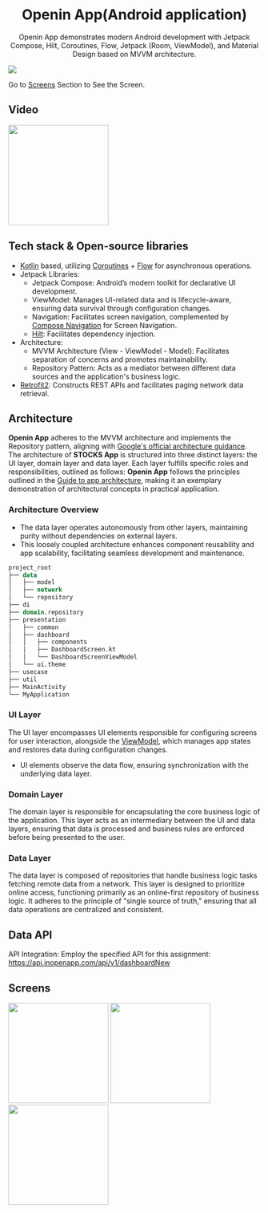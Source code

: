 <h1 align="center">Openin App(Android application)</h1>
<p align="center">  
  Openin App demonstrates modern Android development with Jetpack Compose, Hilt, Coroutines, Flow, Jetpack (Room, ViewModel), and Material Design based on MVVM architecture.
</p>
<img src="https://github.com/user-attachments/assets/a92052d2-713d-4aca-800e-3580021517be"/>

Go to  [Screens](#Screens) Section to See the Screen.

## Video
 <img src="https://github.com/user-attachments/assets/d87afd63-6d2a-400c-8357-a2f7203c583c" width="200"/>


## Tech stack & Open-source libraries

- [Kotlin](https://kotlinlang.org/) based, utilizing [Coroutines](https://github.com/Kotlin/kotlinx.coroutines) + [Flow](https://kotlin.github.io/kotlinx.coroutines/kotlinx-coroutines-core/kotlinx.coroutines.flow/) for asynchronous operations.
- Jetpack Libraries:
  - Jetpack Compose: Android’s modern toolkit for declarative UI development.
  - ViewModel: Manages UI-related data and is lifecycle-aware, ensuring data survival through configuration changes.
  - Navigation: Facilitates screen navigation, complemented by [Compose Navigation]([https://developer.android.com/develop/ui/compose/navigation]) for Screen Navigation.
  - [Hilt](https://dagger.dev/hilt/): Facilitates dependency injection.
- Architecture:
  - MVVM Architecture (View - ViewModel - Model): Facilitates separation of concerns and promotes maintainability.
  - Repository Pattern: Acts as a mediator between different data sources and the application's business logic.
- [Retrofit2](https://github.com/square/retrofit): Constructs REST APIs and facilitates paging network data retrieval.

## Architecture
**Openin App** adheres to the MVVM architecture and implements the Repository pattern, aligning with [Google's official architecture guidance](https://developer.android.com/topic/architecture).
The architecture of **STOCKS App** is structured into three distinct layers: the UI layer, domain layer and data layer. Each layer fulfills specific roles and responsibilities, outlined as follows:
**Openin App** follows the principles outlined in the [Guide to app architecture](https://developer.android.com/topic/architecture), making it an exemplary demonstration of architectural concepts in practical application.

### Architecture Overview
- The data layer operates autonomously from other layers, maintaining purity without dependencies on external layers.
- This loosely coupled architecture enhances component reusability and app scalability, facilitating seamless development and maintenance.

```sql
project_root
├── data
│   ├── model
│   ├── network
│   └── repository
├── di
├── domain.repository
├── presentation
│   ├── common
│   ├── dashboard
│   │   ├── components
│   │   ├── DashboardScreen.kt
│   │   └── DashboardScreenViewModel
│   └── ui.theme
├── usecase
├── util
├── MainActivity
└── MyApplication
```
### UI Layer
The UI layer encompasses UI elements responsible for configuring screens for user interaction, alongside the [ViewModel](https://developer.android.com/topic/libraries/architecture/viewmodel), which manages app states and restores data during configuration changes.
- UI elements observe the data flow, ensuring synchronization with the underlying data layer.

### Domain Layer
The domain layer is responsible for encapsulating the core business logic of the application. This layer acts as an intermediary between the UI and data layers, ensuring that data is processed and business rules are enforced before being presented to the user.


### Data Layer
The data layer is composed of repositories that handle business logic tasks fetching remote data from a network. This layer is designed to prioritize online access, functioning primarily as an online-first repository of business logic. It adheres to the principle of "single source of truth," ensuring that all data operations are centralized and consistent.<br>

## Data API
API Integration: Employ the specified API for this assignment:
https://api.inopenapp.com/api/v1/dashboardNew

## Screens
<img src="https://github.com/user-attachments/assets/ea8503c0-65fe-4df0-8606-7c98e48a11b4" width="200"/>
<img src="https://github.com/user-attachments/assets/b1eb0e3d-6085-4e98-89be-598b68d0cb35" width="200"/>
<img src="https://github.com/user-attachments/assets/411f7a76-9bc1-4748-a4a9-5c168bb3e1d7" width="200"/>



